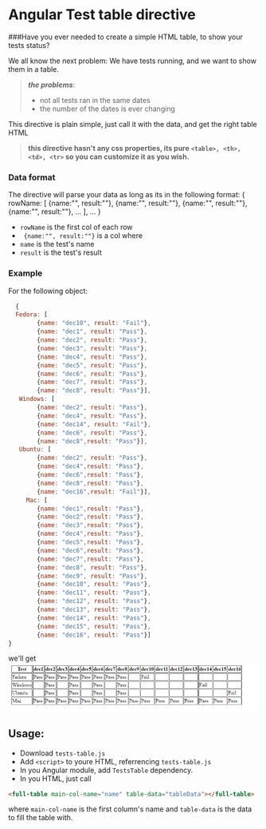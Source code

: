 # Angular Test table directive

###Have you ever needed to create a simple HTML table, to show your tests status?

We all know the next problem:
We have tests running, and we want to show them in a table.
> ***the problems***:
> * not all tests ran in the same dates
> * the number of the dates is ever changing


This directive is plain simple,
just call it with the data, and get the right table HTML
> **this directive hasn't any css properties, its pure ``<table>, <th>, <td>, <tr>`` so you can customize it as you wish.**

### Data format
The directive will parse your data as long as its in the following format:
{
    rowName: [
    {name:"", result:""},
    {name:"", result:""},
    {name:"", result:""},
    {name:"", result:""},
    ...
    ],
    ...
}

- ``rowName`` is the first col of each row
- ` {name:"", result:""}` is a col where
 - ``name`` is the test's name
 - ``result`` is the test's result


### Example

 For the following object:
```javascript
  {
  Fedora: [
        {name: "dec10", result: "Fail"},
        {name: "dec1", result: "Pass"},
        {name: "dec2", result: "Pass"},
        {name: "dec3", result: "Pass"},
        {name: "dec4", result: "Pass"},
        {name: "dec5", result: "Pass"},
        {name: "dec6", result: "Pass"},
        {name: "dec7", result: "Pass"},
        {name: "dec8", result: "Pass"}],
   Windows: [
        {name: "dec2", result: "Pass"},
        {name: "dec4", result: "Pass"},
        {name: "dec14", result: "Fail"},
        {name: "dec6", result: "Pass"},
        {name: "dec8",result: "Pass"}],
   Ubuntu: [
        {name: "dec2", result: "Pass"},
        {name: "dec4",result: "Pass"},
        {name: "dec6",result: "Pass"},
        {name: "dec8",result: "Pass"},
        {name: "dec16",result: "Fail"}],
     Mac: [
        {name: "dec1",result: "Pass"},
        {name: "dec2",result: "Pass"},
        {name: "dec3",result: "Pass"},
        {name: "dec4",result: "Pass"},
        {name: "dec5",result: "Pass"},
        {name: "dec6",result: "Pass"},
        {name: "dec7",result: "Pass"},
        {name: "dec8", result: "Pass"},
        {name: "dec9", result: "Pass"},
        {name: "dec10", result: "Pass"},
        {name: "dec11", result: "Pass"},
        {name: "dec12", result: "Pass"},
        {name: "dec13", result: "Pass"},
        {name: "dec14", result: "Pass"},
        {name: "dec15", result: "Pass"},
        {name: "dec16", result: "Pass"}]
}
```

we'll get
![alt tag](https://github.com/ItamarShDev/angular-tests-table-directive/blob/master/example.PNG)

## Usage:
* Download ``tests-table.js``
* Add ``<script>`` to youre HTML, referrencing ``tests-table.js``
* In you Angular module, add ``TestsTable`` dependency.
* In you HTML, just call 
```html
<full-table main-col-name="name" table-data="tableData"></full-table>
```
where ``main-col-name`` is the first column's name
and ``table-data`` is the data to fill the table with.
